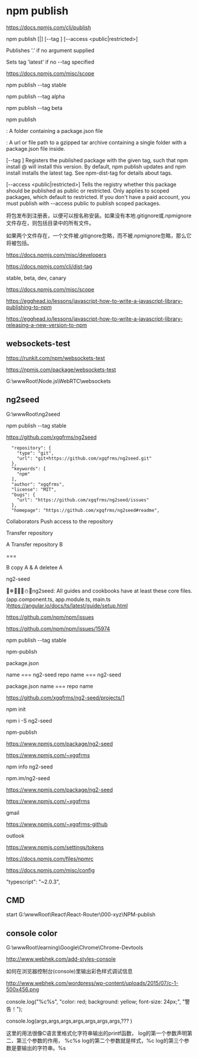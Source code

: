 # npm publish


https://docs.npmjs.com/cli/publish


npm publish [<tarball>|<folder>] [--tag <tag>] [--access <public|restricted>]

Publishes '.' if no argument supplied

Sets tag 'latest' if no --tag specified


https://docs.npmjs.com/misc/scope



npm publish --tag stable


npm publish --tag alpha

npm publish --tag beta

npm publish


<folder>: A folder containing a package.json file

<tarball>: A url or file path to a gzipped tar archive containing a single folder with a package.json file inside.

[--tag <tag>] Registers the published package with the given tag, such that npm install <name>@<tag> will install this version. By default, npm publish updates and npm install installs the latest tag. See npm-dist-tag for details about tags.

[--access <public|restricted>] Tells the registry whether this package should be published as public or restricted. Only applies to scoped packages, which default to restricted. If you don't have a paid account, you must publish with --access public to publish scoped packages.






将包发布到注册表，以便可以按名称安装。如果没有本地.gitignore或.npmignore文件存在，则包括目录中的所有文件。

如果两个文件存在，一个文件被.gitignore忽略，而不被.npmignore忽略，那么它将被包括。


https://docs.npmjs.com/misc/developers





https://docs.npmjs.com/cli/dist-tag



stable, beta, dev, canary


https://docs.npmjs.com/misc/scope








https://egghead.io/lessons/javascript-how-to-write-a-javascript-library-publishing-to-npm


https://egghead.io/lessons/javascript-how-to-write-a-javascript-library-releasing-a-new-version-to-npm



## websockets-test

https://runkit.com/npm/websockets-test

https://npmjs.com/package/websockets-test



G:\wwwRoot\Node.js\WebRTC\websockets











## ng2seed


G:\wwwRoot\ng2seed


npm publish --tag stable





https://github.com/xgqfrms/ng2seed

```
  "repository": {
    "type": "git",
    "url": "git+https://github.com/xgqfrms/ng2seed.git"
  },
  "keywords": [
    "npm"
  ],
  "author": "xgqfrms",
  "license": "MIT",
  "bugs": {
    "url": "https://github.com/xgqfrms/ng2seed/issues"
  },
  "homepage": "https://github.com/xgqfrms/ng2seed#readme",
```





Collaborators Push access to the repository


Transfer repository



A Transfer repository B

===

B copy A & A deletee A







ng2-seed

🎅❄🎄🎁🔀⛄🔔ng2seed: All guides and cookbooks have at least these core files. (app.component.ts, app.module.ts, main.ts )https://angular.io/docs/ts/latest/guide/setup.html




https://github.com/npm/npm/issues




https://github.com/npm/npm/issues/15974





npm publish --tag stable


















npm-publish

package.json

name === ng2-seed
repo name === ng2-seed




package.json name === repo name

https://github.com/xgqfrms/ng2-seed/projects/1




npm init


npm i -S ng2-seed





npm-publish


https://www.npmjs.com/package/ng2-seed



https://www.npmjs.com/~xgqfrms




npm info ng2-seed



npm.im/ng2-seed



https://www.npmjs.com/package/ng2-seed







https://www.npmjs.com/~xgqfrms

gmail


https://www.npmjs.com/~xgqfrms-github

outlook


https://www.npmjs.com/settings/tokens


https://docs.npmjs.com/files/npmrc

https://docs.npmjs.com/misc/config






"typescript": "~2.0.3",






## CMD


start G:\wwwRoot\React\React-Router\000-xyz\NPM-publish

















## console color

G:\wwwRoot\learning\Google\Chrome\Chrome-Devtools



http://www.webhek.com/add-styles-console

如何在浏览器控制台(console)里输出彩色样式调试信息

http://www.webhek.com/wordpress/wp-content/uploads/2015/07/c-1-500x456.png



console.log("%c%s", "color: red; background: yellow; font-size: 24px;", "警告！");

console.log(args,args,args,args,args,args,args,??? )



这里的用法很像C语言里格式化字符串输出的printf函数，
log的第一个参数声明第二、第三个参数的作用， %c%s
log的第二个参数就是样式，%c
log的第三个参数是要输出的字符串。%s

